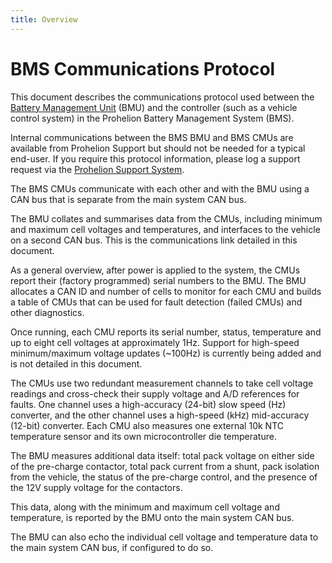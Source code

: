 ```yaml
---
title: Overview
---
```


# BMS Communications Protocol

This document describes the communications protocol used between the [Battery Management Unit](../Battery_Management_Unit/index.md) (BMU) and the controller (such as a vehicle control system) in the Prohelion Battery Management System (BMS).  

Internal communications between the BMS BMU and BMS CMUs are available from Prohelion Support but should not be needed for a typical end-user.  If you require this protocol information, please log a support request via the [Prohelion Support System](https://prohelion.atlassian.net/servicedesk/customer/portals).

The BMS CMUs communicate with each other and with the BMU using a CAN bus that is separate from the main system CAN bus.

The BMU collates and summarises data from the CMUs, including minimum and maximum cell voltages and temperatures, and interfaces to the vehicle on a second CAN bus.  This is the communications link detailed in this document.

As a general overview, after power is applied to the system, the CMUs report their (factory programmed) serial numbers to the BMU.  The BMU allocates a CAN ID and number of cells to monitor for each CMU and builds a table of CMUs that can be used for fault detection (failed CMUs) and other diagnostics.  

Once running, each CMU reports its serial number, status, temperature and up to eight cell voltages at approximately 1Hz.  Support for high-speed minimum/maximum voltage updates (~100Hz) is currently being added and is not detailed in this document.

The CMUs use two redundant measurement channels to take cell voltage readings and cross-check their supply voltage and A/D references for faults.  One channel uses a high-accuracy (24-bit) slow speed (Hz) converter, and the other channel uses a high-speed (kHz) mid-accuracy (12-bit) converter.  Each CMU also measures one external 10k NTC temperature sensor and its own microcontroller die temperature.

The BMU measures additional data itself: total pack voltage on either side of the pre-charge contactor, total pack current from a shunt, pack isolation from the vehicle, the status of the pre-charge control, and the presence of the 12V supply voltage for the contactors.  

This data, along with the minimum and maximum cell voltage and temperature, is reported by the BMU onto the main system CAN bus.  

The BMU can also echo the individual cell voltage and temperature data to the main system CAN bus, if configured to do so.